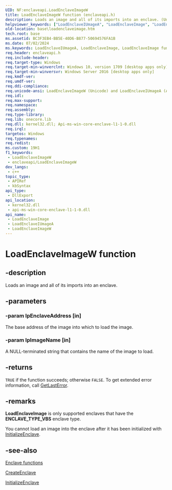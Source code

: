 ```yaml
---
UID: NF:enclaveapi.LoadEnclaveImageW
title: LoadEnclaveImageW function (enclaveapi.h)
description: Loads an image and all of its imports into an enclave. (Unicode)
helpviewer_keywords: ["LoadEnclaveIUmageA", "LoadEnclaveImage", "LoadEnclaveImage function", "LoadEnclaveImageW", "base.loadenclaveimage", "enclaveapi/LoadEnclaveIUmageA", "enclaveapi/LoadEnclaveImage", "enclaveapi/LoadEnclaveImageW"]
old-location: base\loadenclaveimage.htm
tech.root: base
ms.assetid: BC3F3EB4-BB5E-40D6-B877-50694576FA1B
ms.date: 07/02/2024
ms.keywords: LoadEnclaveIUmageA, LoadEnclaveImage, LoadEnclaveImage function, LoadEnclaveImageW, base.loadenclaveimage, enclaveapi/LoadEnclaveIUmageA, enclaveapi/LoadEnclaveImage, enclaveapi/LoadEnclaveImageW
req.header: enclaveapi.h
req.include-header: 
req.target-type: Windows
req.target-min-winverclnt: Windows 10, version 1709 [desktop apps only]
req.target-min-winversvr: Windows Server 2016 [desktop apps only]
req.kmdf-ver: 
req.umdf-ver: 
req.ddi-compliance: 
req.unicode-ansi: LoadEnclaveImageW (Unicode) and LoadEnclaveIUmageA (ANSI)
req.idl: 
req.max-support: 
req.namespace: 
req.assembly: 
req.type-library: 
req.lib: onecore.lib
req.dll: kernel32.dll; Api-ms-win-core-enclave-l1-1-0.dll
req.irql: 
targetos: Windows
req.typenames: 
req.redist: 
ms.custom: 19H1
f1_keywords:
 - LoadEnclaveImageW
 - enclaveapi/LoadEnclaveImageW
dev_langs:
 - c++
topic_type:
 - APIRef
 - kbSyntax
api_type:
 - DllExport
api_location:
 - kernel32.dll
 - api-ms-win-core-enclave-l1-1-0.dll
api_name:
 - LoadEnclaveImage
 - LoadEnclaveIUmageA
 - LoadEnclaveImageW
---
```


# LoadEnclaveImageW function

## -description

Loads an image and all of its imports into an enclave.

## -parameters

### -param lpEnclaveAddress [in]

The base address of the image into which to load the image.

### -param lpImageName [in]

A NULL-terminated string that contains the name of the image to load.

## -returns

`TRUE` if the function succeeds; otherwise `FALSE`. To get extended error information, call [GetLastError](../errhandlingapi/nf-errhandlingapi-getlasterror.md).

## -remarks

**LoadEnclaveImage** is only supported enclaves that have the **ENCLAVE_TYPE_VBS** enclave type.

You cannot load an image into the enclave after it has been initialized with [InitializeEnclave](nf-enclaveapi-initializeenclave.md).

## -see-also

[Enclave functions](/windows/win32/trusted-execution/enclaves-functions)

[CreateEnclave](nf-enclaveapi-createenclave.md)

[InitializeEnclave](nf-enclaveapi-initializeenclave.md)
